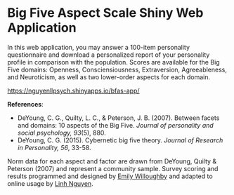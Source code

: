 # Big Five Aspect Scale Shiny Web Application

In this web application, you may answer a 100-item personality questionnaire and download a personalized report of your personality profile in comparison with the population. Scores are available for the Big Five domains: Openness, Consciensiousness, Extraversion, Agreeableness, and Neuroticism, as well as two lower-order aspects for each domain.

https://nguyenllpsych.shinyapps.io/bfas-app/

<b>References</b>:
- DeYoung, C. G., Quilty, L. C., & Peterson, J. B. (2007). Between facets and domains: 10 aspects of the Big Five. <i>Journal of personality and social psychology, 93</i>(5), 880.
- DeYoung, C. G. (2015). Cybernetic big five theory. <i>Journal of Research in Personality, 56</i>, 33-58.

Norm data for each aspect and factor are drawn from DeYoung, Quilty & Peterson (2007) and represent a community sample.
Survey scoring and results programmed and designed by <a rel='noopener' target='_blank' href='https://emilywilloughby.com/'> Emily Willoughby</a> and adapted to online usage by <a rel='noopener' target='_blank' href='https://nguyenllpsych.github.io/'> Linh Nguyen</a>.
